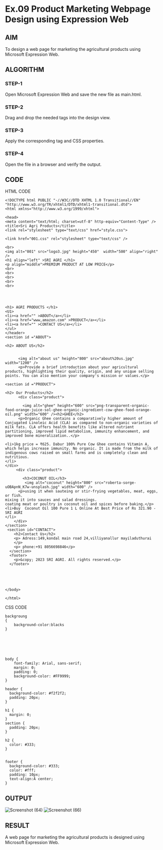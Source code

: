 # Ex.09 Product Marketing Webpage Design using Expression Web
## AIM
  To design a web page for marketing the agricultural products using Microsoft Expression Web.

## ALGORITHM
### STEP-1
  Open Microsoft Expression Web and save the new file as main.html.

### STEP-2
  Drag and drop the needed tags into the design view.

### STEP-3
  Apply the corresponding tag and CSS properties.

### STEP-4
  Open the file in a browser and verify the output.
  
## CODE
HTML CODE
```
<!DOCTYPE html PUBLIC "-//W3C//DTD XHTML 1.0 Transitional//EN" "http://www.w3.org/TR/xhtml1/DTD/xhtml1-transitional.dtd">
<html xmlns="http://www.w3.org/1999/xhtml">

<head>
<meta content="text/html; charset=utf-8" http-equiv="Content-Type" />
<title>Sri Agri Products</title>
<link rel="stylesheet" type="text/css" href="style.css">

<link href="001.css" rel="stylesheet" type="text/css" />

<br>
<img alt="001" src="logo3.jpg" height="450"  width="500" align="right" />
<h1 align="left" >SRI AGRI </h1>
<p align="middle">PREMIUM PRODUCT AT LOW PRICE</p>
<br>
<br>
<br>
<br>
<br>




<h1> AGRI PRODUCTS </h1>
<U1>
<li><a href="" >ABOUT</a></li>
<li><a href="www,amazon.com" >PRODUCT</a></li>
<li><a href="" >CONTACT US</a></li>
</ul>
</header>
<section id ="ABOUT">

<h2> ABOUT US</h2>
      
      
      <img alt="about us" height="800" src="about%20us.jpg" width="1200" />
      <p>Provide a brief introduction about your agricultural products, highlighting their quality, origin, and any unique selling points. You can also mention your company's mission or values.</p>

<section id ="PRODUCT">

<h2> Our Products</h2>
      <div class="product">
      
      	<img alt="ghee" height="600" src="png-transparent-organic-food-orange-juice-sol-ghee-organic-ingredient-cow-ghee-food-orange-oil.png" width="600" /><h2>GHEE</h2>
      <p>Organic Ghee contains a comparatively higher amount of Conjugated Linoleic Acid (CLA) as compared to non-organic varieties of milk fats. CLA offers health benefits like altered nutrient partitioning, improved lipid metabolism, immunity enhancement, and improved bone mineralization..</p>
   
<li>1kg price = ₹625. Dabur 100% Pure Cow Ghee contains Vitamin A, which helps increase immunity. No organic. It is made from the milk of indigenous cows raised on small farms and is completely clean and nutritious.
</li> 
</div>
     <div class="product">
      
        <h3>COCONUT OIL</h3>
         <img alt="coconut" height="800" src="roberta-sorge-uOBApnN_K7w-unsplash.jpg" width="600" />
      <p>using it when sauteing or stir-frying vegetables, meat, eggs, or fish.
mixing it into sauces and salad dressings.
coating meat or poultry in coconut oil and spices before baking.</p>
<li>Buy  Coconut Oil 100 Pure 1 L Online At Best Price of Rs 321.90 - SRI AGRI
</li>
    </div>
</section>
 <section id="CONTACT">
    <h2>Contact Us</h2>
    <p> Adress:149,kondal main road 24,villiyanallur mayiladuthurai 
    </p>
    <p> phone:+91 8056698846</p>
  </section>
  <footer>
    <p>&copy; 2023 SRI AGRI. All rights reserved.</p>
  </footer>





</body>

</html>
```
CSS CODE
```
backgroung
{
	background-color:blacks
}






body {
	font-family: Arial, sans-serif;
	margin: 0;
	padding: 0;
	background-color: #FF9999;
}

header {
  background-color: #f2f2f2;
  padding: 20px;
}

h1 {
  margin: 0;
}
section {
  padding: 20px;
}

h2 {
  color: #333;
}


footer {
  background-color: #333;
  color: #fff;
  padding: 10px;
  text-align:Â center;
}
```


## OUTPUT
![Screenshot (64)](https://github.com/SrivarshanGurumoorthy/Ex09_Web-Design/assets/127816583/6288c670-2974-4359-85e5-c812c9f1e3dd)
![Screenshot (66)](https://github.com/SrivarshanGurumoorthy/Ex09_Web-Design/assets/127816583/6fc35779-4cce-4a7f-88f0-22d390473178)


## RESULT
  A web page for marketing the agricultural products is designed using Microsoft Expression Web.
